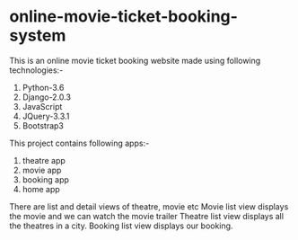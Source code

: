 # online-movie-ticket-booking-system
This is an online movie ticket booking website  made using following technologies:-
  1. Python-3.6
  2. Django-2.0.3
  3. JavaScript
  4. JQuery-3.3.1
  5. Bootstrap3

This project contains following apps:-
  1. theatre app
  2. movie app
  3. booking app
  4. home app
 
 There are list and detail views of theatre, movie etc
 Movie list view displays the movie and we can watch the movie trailer
 Theatre list view displays all the theatres in a city.
 Booking list view displays our booking.
 
